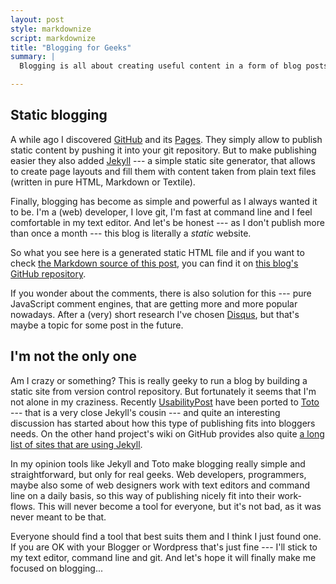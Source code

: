 ```yaml
---
layout: post
style: markdownize
script: markdownize
title: "Blogging for Geeks"
summary: |
  Blogging is all about creating useful content in a form of blog posts or articles. But it seems that my work on this blog was much more focused on making the process of blogging simpler for me, than on delivering actual content. That's why from time to time I was just jumping from one blogging platform to another trying to find a place for my own. And *oops!... I did it again*.

---
```


Static blogging
-----------------

A while ago I discovered [GitHub](http://github.com/) and its [Pages](http://pages.github.com/). They simply allow to publish static content by pushing it into your git repository. But to make publishing easier they also added [Jekyll](http://github.com/mojombo/jekyll/) --- a simple static site generator, that allows to create page layouts and fill them with content taken from plain text files (written in pure HTML, Markdown or Textile).

Finally, blogging has become as simple and powerful as I always wanted it to be. I'm a (web) developer, I love git, I'm fast at command line and I feel comfortable in my text editor. And let's be honest --- as I don't publish more than once a month --- this blog is literally a *static* website.

So what you see here is a generated static HTML file and if you want to check [the Markdown source of this post](http://github.com/bartaz/itsabodybuildingblog/blob/master/_posts/2010-02-13-blogging-for-geeks.markdown), you can find it on [this blog's GitHub repository](http://github.com/bartaz/itsabodybuildingblog/).

If you wonder about the comments, there is also solution for this --- pure JavaScript comment engines, that are getting more and more popular nowadays. After a (very) short research I've chosen [Disqus](http://disqus.com/), but that's maybe a topic for some post in the future.


I'm not the only one
----------------------

Am I crazy or something? This is really geeky to run a blog by building a static site from version control repository. But fortunately it seems that I'm not alone in my craziness. Recently [UsabilityPost](http://www.usabilitypost.com/2010/02/06/blogging-simplified/) have been ported to [Toto](http://www.cloudhead.io/toto) --- that is a very close Jekyll's cousin --- and quite an interesting discussion has started about how this type of publishing fits into bloggers needs. On the other hand project's wiki on GitHub provides also quite [a long list of sites that are using Jekyll](http://wiki.github.com/mojombo/jekyll/sites).

In my opinion tools like Jekyll and Toto make blogging really simple and straightforward, but only for real geeks. Web developers, programmers, maybe also some of web designers work with text editors and command line on a daily basis, so this way of publishing nicely fit into their work-flows. This will never become a tool for everyone, but it's not bad, as it was never meant to be that.

Everyone should find a tool that best suits them and I think I just found one. If you are OK with your Blogger or Wordpress that's just fine --- I'll stick to my text editor, command line and git. And let's hope it will finally make me focused on blogging...

